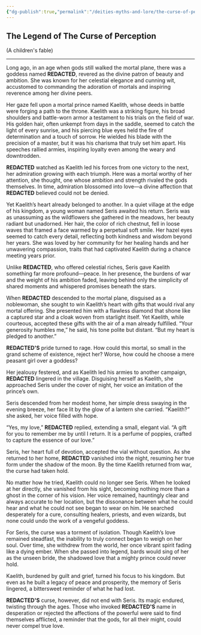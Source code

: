 ```yaml
---
{"dg-publish":true,"permalink":"/deities-myths-and-lore/the-curse-of-perception/"}
---
```


## The Legend of The Curse of Perception
(A children's fable)

---
Long ago, in an age when gods still walked the mortal plane, there was a goddess named **REDACTED**, revered as the divine patron of beauty and ambition. She was known for her celestial elegance and cunning wit, accustomed to commanding the adoration of mortals and inspiring reverence among her divine peers.

Her gaze fell upon a mortal prince named Kaelith, whose deeds in battle were forging a path to the throne. Kaelith was a striking figure, his broad shoulders and battle-worn armor a testament to his trials on the field of war. His golden hair, often unkempt from days in the saddle, seemed to catch the light of every sunrise, and his piercing blue eyes held the fire of determination and a touch of sorrow. He wielded his blade with the precision of a master, but it was his charisma that truly set him apart. His speeches rallied armies, inspiring loyalty even among the weary and downtrodden.

**REDACTED** watched as Kaelith led his forces from one victory to the next, her admiration growing with each triumph. Here was a mortal worthy of her attention, she thought, one whose ambition and strength rivaled the gods themselves. In time, admiration blossomed into love—a divine affection that **REDACTED**  believed could not be denied.

Yet Kaelith’s heart already belonged to another. In a quiet village at the edge of his kingdom, a young woman named Seris awaited his return. Seris was as unassuming as the wildflowers she gathered in the meadows, her beauty radiant but unadorned. Her hair, the color of rich chestnut, fell in loose waves that framed a face warmed by a perpetual soft smile. Her hazel eyes seemed to catch every detail, reflecting both kindness and wisdom beyond her years. She was loved by her community for her healing hands and her unwavering compassion, traits that had captivated Kaelith during a chance meeting years prior.

Unlike **REDACTED**, who offered celestial riches, Seris gave Kaelith something far more profound—peace. In her presence, the burdens of war and the weight of his ambition faded, leaving behind only the simplicity of shared moments and whispered promises beneath the stars.

When **REDACTED** descended to the mortal plane, disguised as a noblewoman, she sought to win Kaelith’s heart with gifts that would rival any mortal offering. She presented him with a flawless diamond that shone like a captured star and a cloak woven from starlight itself. Yet Kaelith, while courteous, accepted these gifts with the air of a man already fulfilled. “Your generosity humbles me,” he said, his tone polite but distant. “But my heart is pledged to another.”

**REDACTED'S** pride turned to rage. How could this mortal, so small in the grand scheme of existence, reject her? Worse, how could he choose a mere peasant girl over a goddess?

Her jealousy festered, and as Kaelith led his armies to another campaign, **REDACTED** lingered in the village. Disguising herself as Kaelith, she approached Seris under the cover of night, her voice an imitation of the prince’s own.

Seris descended from her modest home, her simple dress swaying in the evening breeze, her face lit by the glow of a lantern she carried. “Kaelith?” she asked, her voice filled with hope.

“Yes, my love,” **REDACTED** replied, extending a small, elegant vial. “A gift for you to remember me by until I return. It is a perfume of poppies, crafted to capture the essence of our love.”

Seris, her heart full of devotion, accepted the vial without question. As she returned to her home, **REDACTED** vanished into the night, resuming her true form under the shadow of the moon. By the time Kaelith returned from war, the curse had taken hold.

No matter how he tried, Kaelith could no longer see Seris. When he looked at her directly, she vanished from his sight, becoming nothing more than a ghost in the corner of his vision. Her voice remained, hauntingly clear and always accurate to her location, but the dissonance between what he could hear and what he could not see began to wear on him. He searched desperately for a cure, consulting healers, priests, and even wizards, but none could undo the work of a vengeful goddess.

For Seris, the curse was a torment of isolation. Though Kaelith’s love remained steadfast, the inability to truly connect began to weigh on her soul. Over time, she withdrew from the world, her once vibrant spirit fading like a dying ember. When she passed into legend, bards would sing of her as the unseen bride, the shadowed love that a mighty prince could never hold.

Kaelith, burdened by guilt and grief, turned his focus to his kingdom. But even as he built a legacy of peace and prosperity, the memory of Seris lingered, a bittersweet reminder of what he had lost.

**REDACTED'S** curse, however, did not end with Seris. Its magic endured, twisting through the ages. Those who invoked **REDACTED'S** name in desperation or rejected the affections of the powerful were said to find themselves afflicted, a reminder that the gods, for all their might, could never compel true love.